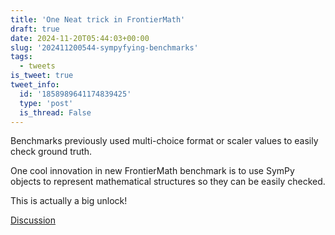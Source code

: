 ```yaml
---
title: 'One Neat trick in FrontierMath'
draft: true
date: 2024-11-20T05:44:03+00:00
slug: '202411200544-sympyfying-benchmarks'
tags:
  - tweets
is_tweet: true
tweet_info:
  id: '1858989641174839425'
  type: 'post'
  is_thread: False
---
```




Benchmarks previously used multi-choice format or scaler values to easily check  ground truth.

One cool innovation in new FrontierMath benchmark is to use SymPy objects to represent mathematical structures so they can be easily checked.

This is actually a big unlock!

[Discussion](https://x.com/sytelus/status/1858989641174839425)

